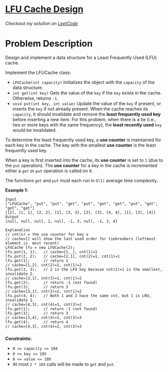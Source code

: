 # [LFU Cache Design](https://leetcode.com/problems/lfu-cache/description/)

###### Checkout my solution on [LeetCode](https://leetcode.com/problems/lfu-cache/solutions/3117785/java-hashmap-dll/)

# Problem Description

Design and implement a data structure for a Least Frequently Used (LFU) cache.

Implement the LFUCache class:

* `LFUCache(int capacity)` Initializes the object with the `capacity` of the data structure.
* `int get(int key)` Gets the value of the `key` if the `key` exists in the cache. Otherwise, returns `-1`.
* `void put(int key, int value)` Update the value of the `key` if present, or inserts the `key` if not already present.
  When the cache reaches its `capacity`, it should invalidate and remove the **least frequently used key** before
  inserting a new item. For this problem, when there is a tie (i.e., two or more keys with the same frequency), the **least recently used** `key` would be invalidated.

To determine the least frequently used key, a **use counter** is maintained for each key in the cache. The key with the
smallest **use counter** is the least frequently used key.

When a key is first inserted into the cache, its **use counter** is set to `1` (due to the `put` operation). The **use
counter** for a key in the cache is incremented either a `get` or `put` operation is called on it.

The functions `get` and `put` must each run in `O(1)` average time complexity.

**Example 1:**

```
Input
["LFUCache", "put", "put", "get", "put", "get", "get", "put", "get", "get", "get"]
[[2], [1, 1], [2, 2], [1], [3, 3], [2], [3], [4, 4], [1], [3], [4]]
Output
[null, null, null, 1, null, -1, 3, null, -1, 3, 4]

Explanation
// cnt(x) = the use counter for key x
// cache=[] will show the last used order for tiebreakers (leftmost element is  most recent)
LFUCache lfu = new LFUCache(2);
lfu.put(1, 1);   // cache=[1,_], cnt(1)=1
lfu.put(2, 2);   // cache=[2,1], cnt(2)=1, cnt(1)=1
lfu.get(1);      // return 1
// cache=[1,2], cnt(2)=1, cnt(1)=2
lfu.put(3, 3);   // 2 is the LFU key because cnt(2)=1 is the smallest, invalidate 2.
// cache=[3,1], cnt(3)=1, cnt(1)=2
lfu.get(2);      // return -1 (not found)
lfu.get(3);      // return 3
// cache=[3,1], cnt(3)=2, cnt(1)=2
lfu.put(4, 4);   // Both 1 and 3 have the same cnt, but 1 is LRU, invalidate 1.
// cache=[4,3], cnt(4)=1, cnt(3)=2
lfu.get(1);      // return -1 (not found)
lfu.get(3);      // return 3
// cache=[3,4], cnt(4)=1, cnt(3)=3
lfu.get(4);      // return 4
// cache=[4,3], cnt(4)=2, cnt(3)=3
```

###

**Constraints:**

* `0 <= capacity <= 104 `
* `0 <= key <= 105 `
* `0 <= value <= 109 `
* At most `2 * 105` calls will be made to `get` and `put`.
